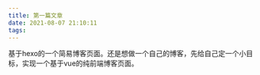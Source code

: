 ```yaml
---
title: 第一篇文章
date: 2021-08-07 21:10:11
tags:
---
```


基于hexo的一个简易博客页面。还是想做一个自己的博客，先给自己定一个小目标，实现一个基于vue的纯前端博客页面。